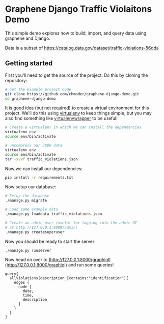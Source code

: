Graphene Django Traffic Violaitons Demo
===============================

This simple demo explores how to build, import, and query data using graphene
and Django.

Data is a subset of https://catalog.data.gov/dataset/traffic-violations-56dda

Getting started
---------------

First you'll need to get the source of the project. Do this by cloning the
 repository:

```bash
# Get the example project code
git clone https://github.com/chmoder/graphene-django-demo.git
cd graphene-django-demo
```

It is good idea (but not required) to create a virtual environment
for this project. We'll do this using
[virtualenv](http://docs.python-guide.org/en/latest/dev/virtualenvs/)
to keep things simple,
but you may also find something like
[virtualenvwrapper](https://virtualenvwrapper.readthedocs.org/en/latest/)
to be useful:

```bash
# Create a virtualenv in which we can install the dependencies
virtualenv env
source env/bin/activate
```

```bash
# uncompress our JSON data
virtualenv env
source env/bin/activate
tar -xvvf traffic_violations.json
```

Now we can install our dependencies:

```bash
pip install -r requirements.txt
```

Now setup our database:

```bash
# Setup the database
./manage.py migrate

# Load some example data
./manage.py loaddata traffic_violations.json

# Create an admin user (useful for logging into the admin UI
# at http://127.0.0.1:8000/admin)
./manage.py createsuperuser
```

Now you should be ready to start the server:

```bash
./manage.py runserver
```

Now head on over to
[http://127.0.0.1:8000/graphiql](http://127.0.0.1:8000/graphiql)
and run some queries!
```
query{
  allViolations(description_Icontains:"identification"){
    edges {
      node {
        date,
        time,
        description
      }
    }
  }
}

```
